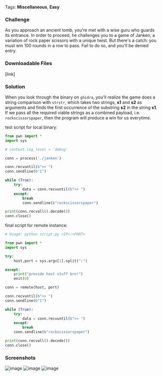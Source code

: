 
Tags: **Miscellaneous**, **Easy**

### Challenge
As you approach an ancient tomb, you're met with a wise guru who guards its entrance. In order to proceed, he challenges you to a game of Janken, a variation of rock paper scissors with a unique twist. But there's a catch: you must win 100 rounds in a row to pass. Fail to do so, and you'll be denied entry.

### Downloadable Files
[link]

### Solution

When you look through the binary on `ghidra`, you'll realize the game does a string comparison with `strstr`, which takes two strings, **s1** and **s2** as arguments and finds the first occurrence of the substring **s2** in the string **s1**. If we pass all the required viable strings as a combined payload, i.e. `rockscissorspaper`,  then the program will produce a win for us everytime.


test script for local binary:
```python
from pwn import *
import sys

# context.log_level = 'debug'

conn = process('./janken')

conn.recvuntil(b">> ")
conn.sendline(b"1")

while (True):
	try: 
		data = conn.recvuntil(b">> ")
	except:
		break
		conn.sendline(b"rockscissorspaper")

print(conn.recvall().decode())
conn.close()
```

final script for remote instance:
```python
# Usage: python script.py <IP>:<PORT>

from pwn import *
import sys

try:
	host,port = sys.argv[1].split(":")

except:
	print("provide host stuff bro!")
	exit(0)

conn = remote(host, port)

conn.recvuntil(b">> ")
conn.sendline(b"1")

while (True):
	try:
		data = conn.recvuntil(b">> ")
	except:
		break
	conn.sendline(b"rockscissorspaper")

print(conn.recvall().decode())
conn.close()
```

### Screenshots
![image](https://user-images.githubusercontent.com/74212182/226185921-11b6c1b7-53ec-4910-bbba-5162d9479665.png)
![image](https://user-images.githubusercontent.com/74212182/226186072-52aec98f-56d8-43c5-a373-2b71a76b3d34.png)
![image](https://user-images.githubusercontent.com/74212182/226186116-797ebac5-3bfb-421f-a049-644fb53c09ea.png)


